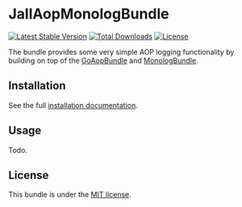 JallAopMonologBundle
====================

[![Latest Stable Version](https://poser.pugx.org/jall/aop-monolog-bundle/v/stable)](https://packagist.org/packages/jall/aop-monolog-bundle)
[![Total Downloads](https://poser.pugx.org/jall/aop-monolog-bundle/downloads)](https://packagist.org/packages/jall/aop-monolog-bundle)
[![License](https://poser.pugx.org/jall/aop-monolog-bundle/license)](https://packagist.org/packages/jall/aop-monolog-bundle)

The bundle provides some very simple AOP logging functionality by building on top of the [GoAopBundle][1] and [MonologBundle][2].

Installation
------------

See the full [installation documentation][3].

Usage
-----

Todo.

License
-------

This bundle is under the [MIT license][4].

[1]: https://github.com/goaop/goaop-symfony-bundle
[2]: https://github.com/symfony/monolog-bundle
[3]: https://github.com/jall/AopMonologBundle/blob/master/Resources/doc/install.md
[4]: https://github.com/jall/AopMonologBundle/blob/master/LICENSE
